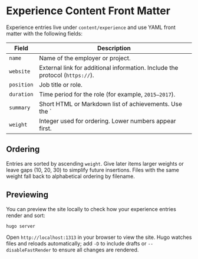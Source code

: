 # Experience Content Front Matter

Experience entries live under `content/experience` and use YAML front matter with the following fields:

| Field | Description |
| ----- | ----------- |
| `name` | Name of the employer or project. |
| `website` | External link for additional information. Include the protocol (`https://`). |
| `position` | Job title or role. |
| `duration` | Time period for the role (for example, `2015–2017`). |
| `summary` | Short HTML or Markdown list of achievements. Use the `|` operator for multi-line content. |
| `weight` | Integer used for ordering. Lower numbers appear first. |

## Ordering

Entries are sorted by ascending `weight`. Give later items larger weights or leave gaps (10, 20, 30) to simplify future insertions. Files with the same weight fall back to alphabetical ordering by filename.

## Previewing

You can preview the site locally to check how your experience entries render and sort:

```bash
hugo server
```

Open `http://localhost:1313` in your browser to view the site. Hugo watches files and reloads automatically; add `-D` to include drafts or `--disableFastRender` to ensure all changes are rendered.
